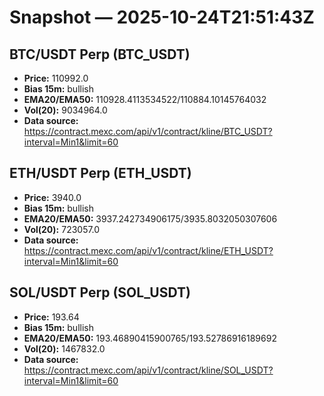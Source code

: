 # Snapshot — 2025-10-24T21:51:43Z

## BTC/USDT Perp (BTC_USDT)
- **Price:** 110992.0
- **Bias 15m:** bullish
- **EMA20/EMA50:** 110928.4113534522/110884.10145764032
- **Vol(20):** 9034964.0
- **Data source:** https://contract.mexc.com/api/v1/contract/kline/BTC_USDT?interval=Min1&limit=60

## ETH/USDT Perp (ETH_USDT)
- **Price:** 3940.0
- **Bias 15m:** bullish
- **EMA20/EMA50:** 3937.242734906175/3935.8032050307606
- **Vol(20):** 723057.0
- **Data source:** https://contract.mexc.com/api/v1/contract/kline/ETH_USDT?interval=Min1&limit=60

## SOL/USDT Perp (SOL_USDT)
- **Price:** 193.64
- **Bias 15m:** bullish
- **EMA20/EMA50:** 193.46890415900765/193.52786916189692
- **Vol(20):** 1467832.0
- **Data source:** https://contract.mexc.com/api/v1/contract/kline/SOL_USDT?interval=Min1&limit=60
